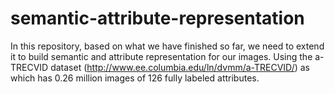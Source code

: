 semantic-attribute-representation
=================================

In this repository, based on what we have finished so far, we need to extend it to build semantic and attribute representation for our images. Using the a-TRECVID dataset (http://www.ee.columbia.edu/ln/dvmm/a-TRECVID/) as which has 0.26 million images of 126 fully labeled attributes. 

